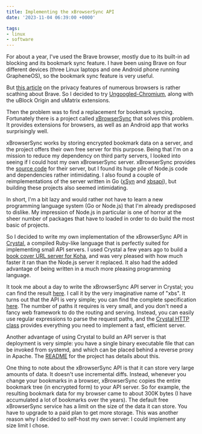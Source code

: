 ```yaml
---
title: Implementing the xBrowserSync API
date: '2023-11-04 06:39:00 +0000'

tags:
- linux
- software
---
```


For about a year, I've used the Brave browser, mostly due to its built-in
ad blocking and its bookmark sync feature.  I have been using Brave on
four different devices (three Linux laptops and one Android phone
running GrapheneOS), so the bookmark sync feature is very useful.

But [this article](https://digdeeper.club/articles/browsers.xhtml) on
the privacy features of numerous browsers is rather scathing
about Brave.  So I decided to try [Ungoogled-Chromium](https://github.com/ungoogled-software/ungoogled-chromium),
along with the uBlock Origin and uMatrix extensions.

Then the problem was to find a replacement for bookmark syncing.
Fortunately there is a project called [xBrowserSync](https://www.xbrowsersync.org/)
that solves this problem.  It provides extensions for browsers, as well
as an Android app that works surprisingly well.

xBrowserSync works by storing encrypted bookmark data on a server, and
the project offers their own free server for this purpose.  Being that
I'm on a mission to reduce my dependency on third party servers,
I looked into seeing if I could host my own xBrowserSync server.
xBrowserSync provides the [source code](https://github.com/xbrowsersync/api) for their
server, but I found its huge pile of Node.js code and dependencies
rather intimidating.  I also found a couple of reimplementations
of the server written in Go ([xSyn](https://github.com/ishani/xsyn)
and [xbsapi](https://github.com/mrusme/xbsapi)), but building these
projects also seemed intimidating.

In short, I'm a bit lazy and would rather not have to learn a new programming
language system (Go or Node.js) that I'm already predisposed to dislike.  My impression
of Node.js in particular is one of horror at the sheer number of packages that
have to loaded in order to do build the most basic of projects.

So I decided to write my own implementation of the xBrowserSync API
in [Crystal](https://crystal-lang.org/), a compiled Ruby-like language that is perfectly suited for
implementing small API servers.  I used Crystal a few years ago to
build a [book cover URL server for Koha](https://www.bloovis.com/cgit/cover/),
and was very pleased with how much faster it ran than the
Node.js server it replaced.  It also had the added advantage of
being written in a much more pleasing programming language.

It took me about a day to write the xBrowserSync API server
in Crystal; you can find the result [here](https://www.bloovis.com/cgit/xbs/).
I call it by the very imaginative name of "xbs".
It turns out that the API is very simple; you can find
the complete specification [here](https://api.xbrowsersync.org/).
The number of paths it requires is very small, and you don't need
a fancy web framework to do the routing and serving.  Instead,
you can easily use regular expressions to parse the request paths,
and the [Crystal HTTP class](https://crystal-lang.org/api/1.10.1/HTTP.html) provides
everything you need to implement a fast, efficient server.

Another advantage of using Crystal to build an API server is that
deployment is very simple: you have a single binary executable file
that can be invoked from systemd, and which can be placed behind
a reverse proxy in Apache.  The [README](https://www.bloovis.com/cgit/xbs/about/)
for the project has details about this.

One thing to note about the xBrowserSync API is that it can store very
large amounts of data.  It doesn't use incremental diffs.  Instead,
whenever you change your bookmarks in a browser, xBrowserSync copies
the entire bookmark tree (in encrypted form) to your API server.  So for
example, the resulting bookmark data for my browser came to about 300K
bytes (I have accumulated a lot of bookmarks over the years).  The
default free xBrowserSync service has a limit on the size of
the data it can store.  You have to upgrade to a paid plan
to get more storage.  This was another reason why I decided
to self-host my own server: I could implement any size limit
I chose.
